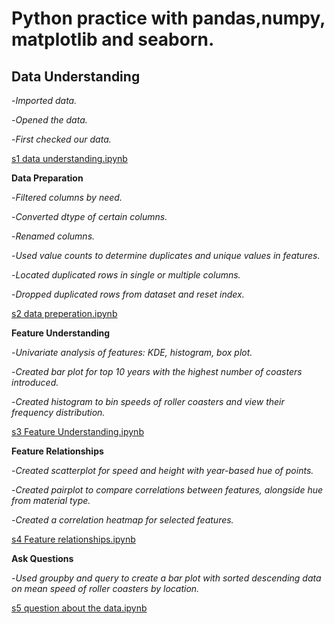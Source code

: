 # Python practice with pandas,numpy, matplotlib and seaborn.


## **Data Understanding**

-*Imported data.*

-*Opened the data.*

-*First checked our data.*

[s1 data understanding.ipynb](s1%20data%20understanding.ipynb)

**Data Preparation**

-*Filtered columns by need.*

-*Converted dtype of certain columns.*

-*Renamed columns.*

-*Used value counts to determine duplicates and unique values in features.*

-*Located duplicated rows in single or multiple columns.*

-*Dropped duplicated rows from dataset and reset index.*

[s2 data preperation.ipynb](s2%20data%20preperation.ipynb)



**Feature Understanding**

-*Univariate analysis of features: KDE, histogram, box plot.*

-*Created bar plot for top 10 years with the highest number of coasters introduced.*

-*Created histogram to bin speeds of roller coasters and view their frequency distribution.*

 [s3 Feature Understanding.ipynb](s3%20Feature%20Understanding.ipynb)

**Feature Relationships**

-*Created scatterplot for speed and height with year-based hue of points.*

-*Created pairplot to compare correlations between features, alongside hue from material type.*

-*Created a correlation heatmap for selected features.*

[s4 Feature relationships.ipynb](s4%20Feature%20relationships.ipynb)

**Ask Questions**

-*Used groupby and query to create a bar plot with sorted descending data on mean speed of roller coasters by location.*

[s5 question about the data.ipynb](s5%20question%20about%20the%20data.ipynb)
